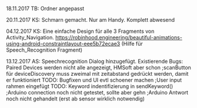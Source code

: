 18.11.2017 TB: Ordner angepasst

20.11.2017 KS: Schmarn gemacht. Nur am Handy. Komplett abwesend

04.12.2017 KS: Eine einfache Design für alle 3 Fragments von Activity_Navigation. 
           https://robinhood.engineering/beautiful-animations-using-android-constraintlayout-eee5b72ecae3 (Hilfe für Speech_Recognition    Fragment)

13.12.2017 AS: Speechrecognition Dialog hinzugefügt. Existierende Bugs: Paired Devices werden nicht alle angezeigt, HMSoft aber schon                    ;scanButton für deviceDiscovery muss zweimal mit zeitabstand gedrückt werden, damit er funktioniert TODO: Bugfixen und UI                  evtl schoener machen
               ;User input rahmen eingefügt TODO: Keyword indentifizierung in sendKeyword() 
               ;Arduino connection noch nicht getestet, sollte aber gehn
               ;Arduino Antwort noch nicht gehandelt (erst ab sensor wirklich notwendig)
